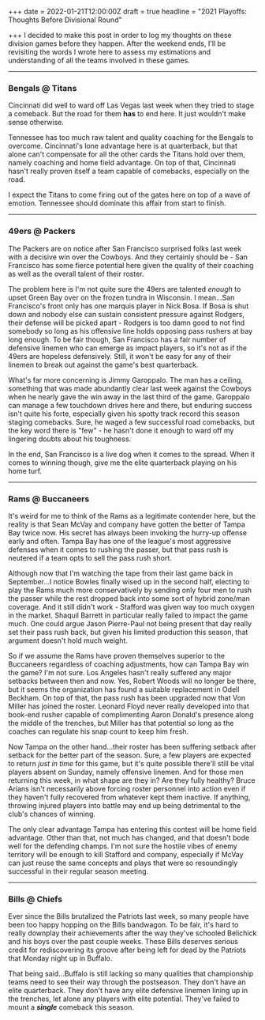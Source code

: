 +++
date = 2022-01-21T12:00:00Z
draft = true
headline = "2021 Playoffs: Thoughts Before Divisional Round"

+++
I decided to make this post in order to log my thoughts on these division games before they happen. After the weekend ends, I'll be revisiting the words I wrote here to assess my estimations and understanding of all the teams involved in these games.

***

### Bengals @ Titans

Cincinnati did well to ward off Las Vegas last week when they tried to stage a comeback. But the road for them **has** to end here. It just wouldn't make sense otherwise.

Tennessee has too much raw talent and quality coaching for the Bengals to overcome. Cincinnati's lone advantage here is at quarterback, but that alone can't compensate for all the other cards the Titans hold over them, namely coaching and home field advantage. On top of that, Cincinnati hasn't really proven itself a team capable of comebacks, especially on the road.

I expect the Titans to come firing out of the gates here on top of a wave of emotion. Tennessee should dominate this affair from start to finish.

***

### 49ers @ Packers

The Packers are on notice after San Francisco surprised folks last week with a decisive win over the Cowboys. And they certainly should be - San Francisco has some fierce potential here given the quality of their coaching as well as the overall talent of their roster.

The problem here is I'm not quite sure the 49ers are talented _enough_ to upset Green Bay over on the frozen tundra in Wisconsin. I mean...San Francisco's front only has one marquis player in Nick Bosa. If Bosa is shut down and nobody else can sustain consistent pressure against Rodgers, their defense will be picked apart - Rodgers is too damn good to not find somebody so long as his offensive line holds opposing pass rushers at bay long enough. To be fair though, San Francisco has a fair number of defensive linemen who can emerge as impact players, so it's not as if the 49ers are hopeless defensively. Still, it won't be easy for any of their linemen to break out against the game's best quarterback.

What's far more concerning is Jimmy Garoppalo. The man has a ceiling, something that was made abundantly clear last week against the Cowboys when he nearly gave the win away in the last third of the game. Garoppalo can manage a few touchdown drives here and there, but enduring success isn't quite his forte, especially given his spotty track record this season staging comebacks. Sure, he waged a few successful road comebacks, but the key word there is "few" - he hasn't done it enough to ward off my lingering doubts about his toughness.

In the end, San Francisco is a live dog when it comes to the spread. When it comes to winning though, give me the elite quarterback playing on his home turf.

***

### Rams @ Buccaneers

It's weird for me to think of the Rams as a legitimate contender here, but the reality is that Sean McVay and company have gotten the better of Tampa Bay twice now. His secret has always been invoking the hurry-up offense early and often. Tampa Bay has one of the league's most aggressive defenses when it comes to rushing the passer, but that pass rush is neutered if a team opts to sell the pass rush short.

Although now that I'm watching the tape from their last game back in September...I notice Bowles finally wised up in the second half, electing to play the Rams much more conservatively by sending only four men to rush the passer while the rest dropped back into some sort of hybrid zone/man coverage. And it still didn't work - Stafford was given way too much oxygen in the market. Shaquil Barrett in particular really failed to impact the game much. One could argue Jason Pierre-Paul not being present that day really set their pass rush back, but given his limited production this season, that argument doesn't hold much weight.

So if we assume the Rams have proven themselves superior to the Buccaneers regardless of coaching adjustments, how can Tampa Bay win the game? I'm not sure. Los Angeles hasn't really suffered any major setbacks between then and now. Yes, Robert Woods will no longer be there, but it seems the organization has found a suitable replacement in Odell Beckham. On top of that, the pass rush has been upgraded now that Von Miller has joined the roster. Leonard Floyd never really developed into that book-end rusher capable of complimenting Aaron Donald's presence along the middle of the trenches, but Miller has that potential so long as the coaches can regulate his snap count to keep him fresh. 

Now Tampa on the other hand...their roster has been suffering setback after setback for the better part of the season. Sure, a few players are expected to return _just in time_ for this game, but it's quite possible there'll still be vital players absent on Sunday, namely offensive linemen. And for those men returning this week, in what shape are they in? Are they fully healthy? Bruce Arians isn't necessarily above forcing roster personnel into action even if they haven't fully recovered from whatever kept them inactive. If anything, throwing injured players into battle may end up being detrimental to the club's chances of winning.

The only clear advantage Tampa has entering this contest will be home field advantage. Other than that, not much has changed, and that doesn't bode well for the defending champs. I'm not sure the hostile vibes of enemy territory will be enough to kill Stafford and company, especially if McVay can just reuse the same concepts and plays that were so resoundingly successful in their regular season meeting.

***

### Bills @ Chiefs

Ever since the Bills brutalized the Patriots last week, so many people have been too happy hopping on the Bills bandwagon. To be fair, it's hard to really downplay their achievements after the way they've schooled Belichick and his boys over the past couple weeks. These Bills deserves serious credit for rediscovering its groove after being left for dead by the Patriots that Monday night up in Buffalo.

That being said...Buffalo is still lacking so many qualities that championship teams need to see their way through the postseason. They don't have an elite quarterback. They don't have any elite defensive linemen lining up in the trenches, let alone any players with elite potential. They've failed to mount a **_single_** comeback this season.